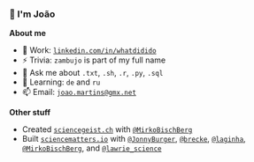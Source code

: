 ### 👋 I'm João

**About me**

- 🔭 Work: [`linkedin.com/in/whatdidido`](https://www.linkedin.com/in/whatdidido/)
- ⚡ Trivia: `zambujo` is part of my full name
- 💬 Ask me about `.txt`, `.sh`, `.r`, `.py`, `.sql`
- 🌱 Learning: `de` and `ru` 
- 📫 Email: [`joao.martins@gmx.net`](mailto:joao.martins@gmx.net)

**Other stuff**

- Created [`sciencegeist.ch`](https://www.sciencegeist.ch) with [`@MirkoBischBerg`](https://twitter.com/MirkoBischBerg)
- Built [`sciencematters.io`](https://github.com/SciMts) with [`@JonnyBurger`](https://github.com/JonnyBurger), [`@brecke`](https://github.com/brecke), [`@laginha`](https://github.com/laginha), [`@MirkoBischBerg`](https://twitter.com/MirkoBischBerg), and [`@lawrie_science`](https://twitter.com/lawrie_science)
